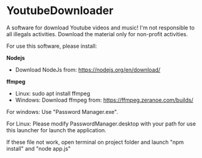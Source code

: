 # YoutubeDownloader
A software for download Youtube videos and music! 
I'm not responsible to all illegals activities. Download the material only for non-profit activities.

For use this software, please install:

**Nodejs**
 
 - Download NodeJs from: https://nodejs.org/en/download/

**ffmpeg**

 - Linux: sudo apt install ffmpeg
 - Windows: Download ffmpeg from: https://ffmpeg.zeranoe.com/builds/

For windows: Use "Password Manager.exe".

For Linux: Please modify PasswordManager.desktop with your path for use this launcher for launch the application.

If these file not work, open terminal on project folder and launch "npm install" and "node app.js"

